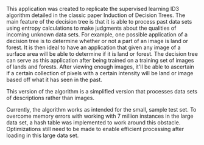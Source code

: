 
This application was created to replicate the supervised learning ID3 algorithm detailed in the classic paper Induction of Decision Trees. The main feature of the decision tree is that it is able to process past data sets using entropy calculations to make judgments about the qualities of incoming unknown data sets. For example, one possible application of a decision tree is to determine whether or not a part of an image is land or forest. It is then ideal to have an application that given any image of a surface area will be able to determine if it is land or forest. The decision tree can serve as this application after being trained on a training set of images of lands and forests. After viewing enough images, it'll be able to ascertain if a certain collection of pixels with a certain intensity will be land or image based off what it has seen in the past.

This version of the algorithm is a simplified version that processes data sets of descriptions rather than images.

Currently, the algorithm works as intended for the small, sample test set. To overcome memory errors with working with 7 million instances in the large data set, a hash table was implemented to work around this obstacle. Optimizations still need to be made to enable efficient processing after loading in this large data set.
